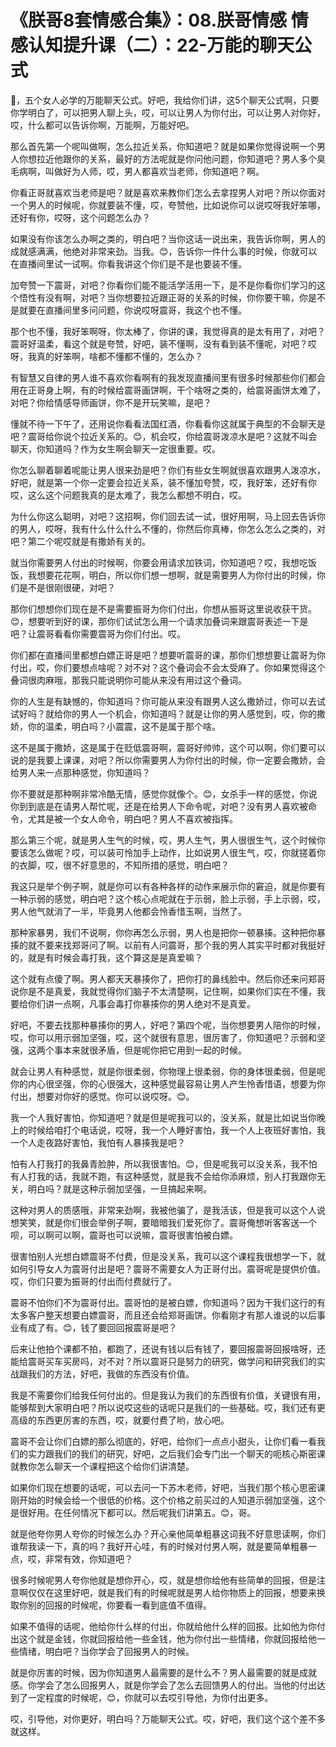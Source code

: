 # 《朕哥8套情感合集》：08.朕哥情感 情感认知提升课（二）：22-万能的聊天公式

🎼，五个女人必学的万能聊天公式。好吧，我给你们讲，这5个聊天公式啊，只要你学明白了，可以把男人聊上头，哎，可以让男人为你付出，可以让男人对你好，哎，什么都可以告诉你啊，万能啊，万能好吧。

那么首先第一个呢叫做啊，怎么拉近关系，你知道吧？就是如果你觉得说啊一个男人你想拉近他跟你的关系，最好的方法呢就是你问他问题，你知道吧？男人多个臭毛病啊，叫做好为人师，哎，男人都喜欢当老师，你知道吧？啊。

你看正哥就喜欢当老师是吧？就是喜欢来教你们怎么去拿捏男人对吧？所以你面对一个男人的时候呢，你就要装不懂，哎，夸赞他，比如说你可以说哎呀我好笨哪，还好有你，哎呀，这个问题怎么办？

如果没有你该怎么办啊之类的，明白吧？当你这话一说出来，我告诉你啊，男人的成就感满满，他绝对非常来劲。当我。😊，告诉你一件什么事的时候，你就可以在直播间里试一试啊。你看我讲这个你们是不是也要装不懂。

加夸赞一下震哥，对吧？你看你们能不能活学活用一下，是不是你看你们学习的这个悟性有没有啊，对吧？当你想要拉近跟正哥的关系的时候，你你要干嘛，你是不是就要在直播间里多问问题，你说哎呀震哥，我这个也不懂。

那个也不懂，我好笨啊呀，你太棒了，你讲的课，我觉得真的是太有用了，对吧？震哥好温柔，看这个就是夸赞，好吧，装不懂啊，没有看到装不懂呢，对吧？哎呀，我真的好笨啊，啥都不懂都不懂的，怎么办？

有智慧又自律的男人谁不喜欢你看啊有的我发现直播间里有很多时候那些你们都会用在正哥身上啊，有的时候给震哥画饼啊，干个啥呀之类的，给震哥画饼太难了，对吧？你给情感导师画饼，你不是开玩笑嘛，是吧？

懂就不待一下午了，还用说你看看法国红酒，你看看你这就属于典型的不会聊天是吧？震哥给你说个拉近关系的。😊，机会哎，你给震哥泼凉水是吧？这就不叫会聊天，你知道吗？作为女生啊会聊天一定很重要。哎。

你怎么聊着聊着呢能让男人很来劲是吧？你们有些女生啊就很喜欢跟男人泼凉水，好吧，就是第一个你一定要会拉近关系，装不懂加夸赞，哎，我好笨，还好有你哎，这么这个问题我真的是太难了，我怎么都想不明白，哎。

为什么你这么聪明，对吧？这招啊，你们回去试一试，很好用啊，马上回去告诉你的男人，哎呀，我有什么什么什么不懂的，你然后你真棒，你怎么怎么之类的，对吧？第二个呢哎就是有撒娇有关的。

就当你需要男人付出的时候啊，你要会用请求加铁词，你知道吧？哎，我想吃饭饭，我想要花花啊，明白，所以你们想一想啊，就是需要男人为你付出的时候，你们是不是很刚很硬，对吧？

那你们想想你们现在是不是需要振哥为你们付出，你想从振哥这里说收获干货。😊，想要听到好的课，那你们试试怎么用一个请求加叠词来跟震哥表述一下是吧？让震哥看看你需要震哥为你们付出。哎。

你们都在直播间里都想白嫖正哥是吧？想要听震哥的课，那你们想想要让震哥为你付出，哎，你们要想点啥呢？对不对？这个叠词会不会太受麻了。你如果觉得这个叠词很肉麻哦，那我只能说明你可能从来没有用过这个叠词。

你的人生是有缺憾的，你知道吗？你可能从来没有跟男人这么撒娇过，你可以去试试好吗？就给你的男人一个机会，你知道吗？就是让你的男人感觉到，哎，你的撒娇，你的温柔，明白吗？小震震，这不是属于那个啥。

这不是属于撒娇，这是属于在贬低震哥啊，震哥好帅帅，这个可以啊，你们要可以说的是我要上课课，对吧？所以你需要男人为你付出的时候，你一定要会撒娇，会给男人来一点那种感觉，你知道吗？

你不要就是那种啊非常冷酷无情，感觉你就像个。😊，女杀手一样的感觉，你说你到到底是在请男人帮忙呢，还是在给男人下命令呢，对吧？没有男人喜欢被命令，尤其是被一个女人命令，明白吧？男人不喜欢被指挥。

那么第三个呢，就是男人生气的时候，哎，男人生气，男人很很生气，这个时候你要该怎么做呢？哎，可以装可怜加手上动作，比如说男人很生气，哎，你就搓着你的衣脚，哎，很不好意思的，不知所措的感觉，明白吧？

我这只是举个例子啊，就是你可以有各种各样的动作来展示你的窘迫，就是你要有一种示弱的感觉，明白吧？这个核心点呢就在于示弱，脸上示弱，手上示弱，哎，男人他气就消了一半，毕竟男人他都会怜香惜玉啊，当然了。

那种家暴男，我们不说啊，你你再怎么示弱，男人也是把你一顿暴揍。这种把你暴揍的就不要来找郑哥问了啊。以前有人问震哥，那个我的男人其实平时都对我挺好的，就是有时候会毒打我，这个算这是是真爱嘛？

这个就有点傻了啊。男人都天天暴揍你了，把你打的鼻线脸中。然后你还来问郑哥说你是不是真爱，我就觉得你们脑子不太清楚啊，记住啊，如果你们实在不懂，我要给你们讲一点啊，凡事会毒打你暴揍你的男人绝对不是真爱。

好吧，不要去找那种暴揍你的男人，好吧？第四个呢，当你想要男人陪你的时候，哎，你可以用示弱加坚强，哎，这个就很有意思，很厉害了，你知道吧？示弱和坚强，这两个事本来就很矛盾，但是呢你把它用到一起的时候。

就会让男人有种感觉，就是你很柔弱，你物理上很柔弱，你的身体很柔弱，但是呢你的内心很坚强，你的心很强大，这种感觉最容易让男人产生怜香惜语，想要为你付出，想要对你好的感觉。你可以说哎呀。😊。

我一个人我好害怕，你知道吧？就是但是呢我可以的，没关系，就是比如说当你晚上的时候给咱打个电话说，哎呀，我一个人睡好害怕，我一个人上夜班好害怕，我一个人走夜路好害怕，我怕有人暴揍我是吧？

怕有人打我打的我鼻青脸肿，所以我很害怕。😊，但是呢我可以没关系，我不怕有人打我的话，我就不跑，有这种感觉，就是我不会给你添麻烦，别人打我跟你无关，明白吗？就是这种示弱加坚强，一旦搞起来啊。

这种对男人的质感哦，非常来劲啊，我被他骗了，是我活该，但是我可以这个人说想笑笑，就是你们很会举例子啊，要暗暗我们爱死你了。震哥俺想听客客送一个呗，可以啊可以啊，震哥也可以说嘛，震哥很害怕被白嫖。

很害怕别人光想白嫖震哥不付费，但是没关系，我可以这个课程我很想学一下，就如何引导女人为震哥付出是吧？震哥不需要女人为正哥付出。震哥呢是提供价值。哎，你们只要为振哥的付出而付费就行了。

震哥不怕你们不为震哥付出。震哥怕的是被白嫖，你知道吗？因为干我们这行的有太多客户整天想要白嫖震哥，而且还会给郑哥画饼。你看刚才有那人谁说的以后事业有成了有。😊，钱了要回回报震哥是吧？

后来让他拍个课都不拍，都跑了，还说有钱以后有钱了，要回报震哥回报啥呀，还能给震哥买车买房吗，对不对？所以震哥只是努力的研究，做学问和研究我们的实战跟我们的方法，好吧，我做的东西没有价值。

我是不需要你们给我任何付出的。但是我认为我们的东西很有价值，关键很有用，能够帮到大家明白吧？所以说哎这些的话呢只是我们的一些基础。哎，我们还有更高级的东西更厉害的东西，哎，就要付费了哟，放心吧。

震哥不会让你们白嫖的那么彻底的，好吧，给你们一点点小甜头，让你们看一看我们的实力跟我们的我们的研究，好吧，之后我们会专门出一个聊天的呃核心斯密课就教你怎么聊天一个课程把这个给你们讲清楚。

如果你们现在想要的话呢，可以去问一下苏木老师，好吧，当我们那个核心思密课刚开始的时候会给一个很低的价格。这个价格之前买过的人知道示弱加坚强，这个是很好用。在任何情况下都可以。然后呢我们讲第五。😊，哥。

就是他夸你男人夸你的时候怎么办？开心亲他简单粗暴这词我不好意思读啊，你们谁帮我读一下，真的吗？我好开心哇，有的时候对付男人啊，就是要简单粗暴一点，哎，非常有效，你知道吧？

很多时候呢男人夸你他就是想你开心，哎，就是想你给他有些简单的回报，但是注意啊仅仅在这里好吧，就是我们有的时候呢就是男人给你物质上的回报，想要来换取你别的回报的时候呢，你要看一看到底值不值得。

如果不值得的话呢，他给你什么样的付出，你就给他什么样的回报。比如他为你付出这个就是金钱，你就回报给他一些金钱，他为你付出一些情绪，你就回报给他一些情绪，明白吧？当你学会了回报男人的时候。

就是你厉害的时候，因为你知道男人最需要的是什么不？男人最需要的就是成就感。你学会了怎么回报男人，就是你学会了怎么去回馈男人的付出。当他的付出达到了一定程度的时候呢，😊，你就可以去哎引导他，为你付出更多。

哎，引导他，对你更好，明白吗？万能聊天公式。哎，好吧，我们这个这个差不多就这样。